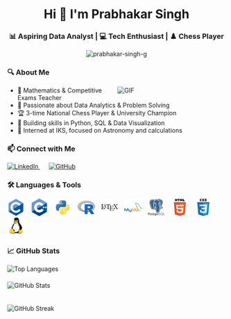 <h1 align="center">Hi 👋 I'm Prabhakar Singh</h1>
<h3 align="center">📊 Aspiring Data Analyst | 💻 Tech Enthusiast | ♟️ Chess Player</h3>

<p align="center">
  <img src="https://komarev.com/ghpvc/?username=prabhakar-singh-g&label=Profile%20views&color=0e75b6&style=flat" alt="prabhakar-singh-g" />
</p>

<h3>🔍 About Me</h3>

<img align="right" alt="GIF" width="250" src="https://user-images.githubusercontent.com/55389276/140866485-8fb1c876-9a8f-4d6a-98dc-08c4981eaf70.gif" />

<ul>
  <li>🔭 Mathematics & Competitive Exams Teacher</li>
  <li>🧠 Passionate about Data Analytics & Problem Solving</li>
  <li>🏆 3-time National Chess Player & University Champion</li>
  <li>🌱 Building skills in Python, SQL & Data Visualization</li>
  <li>💼 Interned at IKS, focused on Astronomy and calculations</li>
</ul>

<h3>📫 Connect with Me</h3>

<p>
  <a href="https://linkedin.com/in/prabhakar-singh-g" target="_blank" style="margin-right: 20px;">
    <img src="https://raw.githubusercontent.com/rahuldkjain/github-profile-readme-generator/master/src/images/icons/Social/linked-in-alt.svg" alt="LinkedIn" height="30" width="40" />
  </a>
  <a href="https://github.com/prabhakar-singh-g" target="_blank">
    <img src="https://raw.githubusercontent.com/rahuldkjain/github-profile-readme-generator/master/src/images/icons/Social/github.svg" alt="GitHub" height="30" width="40" />
  </a>
</p>

<h3>🛠️ Languages & Tools</h3>

<p>
  <img src="https://raw.githubusercontent.com/devicons/devicon/master/icons/c/c-original.svg" alt="C" width="40" height="40" style="margin-right: 10px;" />
  <img src="https://raw.githubusercontent.com/devicons/devicon/master/icons/cplusplus/cplusplus-original.svg" alt="C++" width="40" height="40" style="margin-right: 10px;" />
  <img src="https://raw.githubusercontent.com/devicons/devicon/master/icons/python/python-original.svg" alt="Python" width="40" height="40" style="margin-right: 10px;" />
  <img src="https://raw.githubusercontent.com/devicons/devicon/master/icons/r/r-original.svg" alt="R" width="40" height="40" style="margin-right: 10px;" />
  <img src="https://raw.githubusercontent.com/devicons/devicon/master/icons/latex/latex-original.svg" alt="LaTeX" width="40" height="40" style="margin-right: 10px;" />

  <img src="https://raw.githubusercontent.com/devicons/devicon/master/icons/mysql/mysql-original-wordmark.svg" alt="MySQL" width="40" height="40" style="margin-right: 10px;" />
  <img src="https://raw.githubusercontent.com/devicons/devicon/master/icons/postgresql/postgresql-original-wordmark.svg" alt="PostgreSQL" width="40" height="40" style="margin-right: 10px;" />

  <img src="https://raw.githubusercontent.com/devicons/devicon/master/icons/html5/html5-original-wordmark.svg" alt="HTML5" width="40" height="40" style="margin-right: 10px;" />
  <img src="https://raw.githubusercontent.com/devicons/devicon/master/icons/css3/css3-original-wordmark.svg" alt="CSS3" width="40" height="40" style="margin-right: 10px;" />

  <img src="https://raw.githubusercontent.com/devicons/devicon/master/icons/linux/linux-original.svg" alt="Linux" width="40" height="40" />
</p>

<h3>📈 GitHub Stats</h3>

<p>
  <img align="left" src="https://github-readme-stats.vercel.app/api/top-langs?username=prabhakar-singh-g&show_icons=true&locale=en&layout=compact" alt="Top Languages" />
</p>

<p style="clear: both; padding-top: 20px;">
  <img align="center" src="https://github-readme-stats.vercel.app/api?username=prabhakar-singh-g&show_icons=true&locale=en" alt="GitHub Stats" />
</p>

<p style="padding-top: 20px;">
  <img align="center" src="https://github-readme-streak-stats.herokuapp.com/?user=prabhakar-singh-g" alt="GitHub Streak" />
</p>
